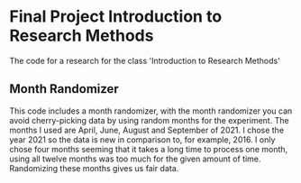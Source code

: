 # Final Project Introduction to Research Methods

The code for a research for the class 'Introduction to Research Methods' 


## Month Randomizer
This code includes a month randomizer, with the month randomizer you can avoid cherry-picking data by using random months for the experiment. The months I used are April, June, August and September of 2021. I chose the year 2021 so the data is new in comparison to, for example, 2016. I only chose four months seeming that it takes a long time to process one month, using all twelve months was too much for the given amount of time. Randomizing these months gives us fair data.
